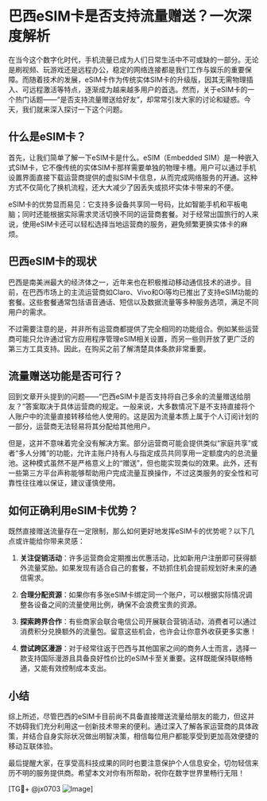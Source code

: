 # 巴西eSIM卡是否支持流量赠送？一次深度解析

在当今这个数字化时代，手机流量已成为人们日常生活中不可或缺的一部分。无论是刷视频、玩游戏还是远程办公，稳定的网络连接都是我们工作与娱乐的重要保障。而随着技术的发展，eSIM卡作为传统实体SIM卡的升级版，因其无需物理插入、可远程激活等特点，逐渐成为越来越多用户的首选。然而，关于eSIM卡的一个热门话题——“是否支持流量赠送给好友”，却常常引发大家的讨论和疑惑。今天，我们就来深入探讨一下这个问题。

## 什么是eSIM卡？

首先，让我们简单了解一下eSIM卡是什么。eSIM（Embedded SIM）是一种嵌入式SIM卡，它不像传统的实体SIM卡那样需要单独的物理卡槽。用户可以通过手机设置界面直接下载运营商提供的虚拟SIM卡信息，从而完成网络服务的开通。这种方式不仅简化了换机流程，还大大减少了因丢失或损坏实体卡带来的不便。

eSIM卡的优势显而易见：它支持多设备共享同一号码，比如智能手机和平板电脑；同时还能根据实际需求灵活切换不同的运营商套餐。对于经常出国旅行的人来说，使用eSIM卡还可以轻松选择当地运营商的服务，避免频繁更换实体卡的麻烦。

## 巴西eSIM卡的现状

巴西是南美洲最大的经济体之一，近年来也在积极推动移动通信技术的进步。目前，在巴西市场上的主流运营商如Claro、Vivo和Oi等均已推出了支持eSIM功能的套餐。这些套餐通常包括语音通话、短信以及数据流量等多种服务选项，满足不同用户的需求。

不过需要注意的是，并非所有运营商都提供了完全相同的功能组合。例如某些运营商可能只允许通过官方应用程序管理eSIM相关设置，而另一些则开放了更广泛的第三方工具支持。因此，在购买之前了解清楚具体条款非常重要。

## 流量赠送功能是否可行？

回到文章开头提到的问题——“巴西eSIM卡是否支持将自己多余的流量赠送给朋友？”答案取决于具体运营商的规定。一般来说，大多数情况下是不支持直接将个人账户中的流量直接转移给他人使用的。这是因为流量本质上属于个人订阅计划的一部分，运营商无法轻易将其分配给其他用户。

但是，这并不意味着完全没有解决方案。部分运营商可能会提供类似“家庭共享”或者“多人分摊”的功能，允许主账户持有人与指定成员共同享用一定额度内的总流量池。这种模式虽然不是严格意义上的“赠送”，但也能实现类似的效果。此外，还有一些第三方平台声称能够帮助用户完成流量互换操作，不过这类服务的安全性和可靠性往往难以保证，建议谨慎使用。

## 如何正确利用eSIM卡优势？

既然直接赠送流量存在一定限制，那么如何更好地发挥eSIM卡的优势呢？以下几点或许能给你带来灵感：

1. **关注促销活动**：许多运营商会定期推出优惠活动，比如新用户注册即可获得额外流量奖励。如果发现有适合自己的套餐，不妨抓住机会提前规划好未来的通信需求。
   
2. **合理分配资源**：如果你有多张eSIM卡绑定同一个账户，可以根据实际情况调整各设备之间的流量使用比例，确保不会浪费宝贵的资源。
   
3. **探索跨界合作**：有些商家会联合电信公司开展联合营销活动，消费者可以通过消费积分兑换额外的流量包。留意这些机会，也许会让你意外收获更多实惠！

4. **尝试跨区漫游**：对于经常往返于巴西与其他国家之间的商务人士而言，选择一款支持国际漫游且具备良好性价比的eSIM卡至关重要。这样既能保持联络畅通，又能有效控制成本支出。

## 小结

综上所述，尽管巴西的eSIM卡目前尚不具备直接赠送流量给朋友的能力，但这并不妨碍我们充分利用这一创新技术带来的便利。通过深入了解各家运营商的具体政策，并结合自身实际状况做出明智决策，相信每位用户都能享受到更加高效便捷的移动互联体验。

最后提醒大家，在享受高科技成果的同时也要注意保护个人信息安全，切勿轻信来历不明的服务提供商。希望本文对你有所帮助，祝你在数字世界里畅行无阻！

[TG💪+ @jx0703 ![Image](https://github.com/user-attachments/assets/dbca1d08-cadb-493c-b0ec-ad6f7a83f270)]